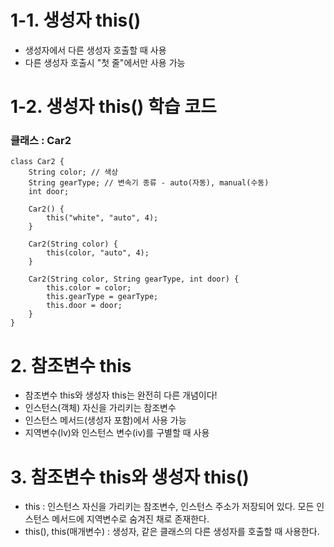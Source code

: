# 1-1. 생성자 this()

* 생성자에서 다른 생성자 호출할 때 사용
* 다른 생성자 호출시 "첫 줄"에서만 사용 가능

# 1-2. 생성자 this() 학습 코드

### 클래스 : Car2
	class Car2 {
		String color; // 색상 
	    String gearType; // 변속기 종류 - auto(자동), manual(수동) 
	    int door;
	    
	    Car2() {
	    	this("white", "auto", 4);
	    }
	    
	    Car2(String color) {
	    	this(color, "auto", 4);
	    }
	    
	    Car2(String color, String gearType, int door) {
	    	this.color = color;
	    	this.gearType = gearType;
	    	this.door = door;
	    }
	}


# 2. 참조변수 this
* 참조변수 this와 생성자 this는 완전히 다른 개념이다!
* 인스턴스(객체) 자신을 가리키는 참조변수
*  인스턴스 메서드(생성자 포함)에서 사용 가능
*  지역변수(lv)와 인스턴스 변수(iv)를 구별할 때 사용

# 3.  참조변수 this와 생성자 this()
* this : 인스턴스 자신을 가리키는 참조변수, 인스턴스 주소가 저장되어 있다. 모든 인스턴스 메서드에 지역변수로 숨겨진 채로 존재한다.
* this(), this(매개변수) : 생성자, 같은 클래스의 다른 생성자를 호출할 때 사용한다.    
